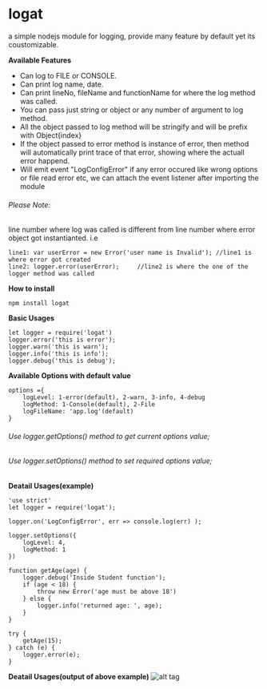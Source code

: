 # logat
a simple nodejs module for logging, provide many feature by default yet its coustomizable.

**Available Features**
- Can log to FILE or CONSOLE.
- Can print log name, date.
- Can print lineNo, fileName and functionName for where the log method was called.
- You can pass just string or object or any number of argument to log method.
- All the object passed to log method will be stringify and will be prefix with Object{index}
- If the object passed to error method is instance of error, then method will automatically print trace of that error, showing where the actuall error happend.
- Will emit event "LogConfigError" if any error occured like wrong options or file read error etc, we can attach the event listener after importing the module

###### Please Note:
line number where log was called is different from line number where error object got instantianted. i.e
```
line1: var userError = new Error('user name is Invalid'); //line1 is where error got created
line2: logger.error(userError);     //line2 is where the one of the logger method was called
```

**How to install**
```
npm install logat
```

**Basic Usages**
```
let logger = require('logat')
logger.error('this is error');
logger.warn('this is warn');
logger.info('this is info');
logger.debug('this is debug');
```

**Available Options with default value**
```
options ={
    logLevel: 1-error(default), 2-warn, 3-info, 4-debug
    logMethod: 1-Console(default), 2-File
    logFileName: 'app.log'(default)
}
```
###### Use logger.getOptions() method to get current options value;
###### Use logger.setOptions() method to set required options value;


**Deatail Usages(example)**
```
'use strict'
let logger = require('logat');

logger.on('LogConfigError', err => console.log(err) );

logger.setOptions({
    logLevel: 4,
    logMethod: 1
})

function getAge(age) {
    logger.debug('Inside Student function');
    if (age < 18) {
        throw new Error('age must be above 18')
    } else {
        logger.info('returned age: ', age);
    }
}

try {
    getAge(15);
} catch (e) {
    logger.error(e);
}

```

**Deatail Usages(output of above example)**
![alt tag](https://github.com/krvikash35/logger/blob/master/example/logat2.png)
